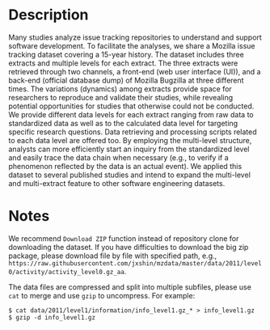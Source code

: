 # Description

Many studies analyze issue tracking repositories to understand and support software
development.
To facilitate the analyses, we share a Mozilla issue tracking dataset covering
a 15-year history.
The dataset includes three extracts and multiple levels for each extract.
The three extracts were retrieved through two channels, a front-end (web user interface (UI)),
and a back-end (official database dump) of Mozilla Bugzilla at three different times.
The variations (dynamics) among extracts provide space
for researchers to reproduce and validate their studies,
while revealing potential opportunities for studies that otherwise could not be conducted.
We provide different data levels for each extract
ranging from raw data to standardized data as well as to the calculated data level for targeting 
specific research questions.
Data retrieving and processing scripts related to each data level are offered too.
By employing the multi-level structure, analysts can more efficiently start an inquiry from the
standardized level and easily trace the data chain when necessary (e.g., to verify if a phenomenon 
reflected by the data is an actual event).
We applied this dataset to several published studies and intend
to expand the multi-level and multi-extract feature to other software engineering 
datasets.

# Notes
We recommend `Download ZIP` function instead of repository clone for downloading the dataset.
If you have difficulties to download the big zip package, please download file by file with specified path,
e.g., `https://raw.githubusercontent.com/jxshin/mzdata/master/data/2011/level0/activity/activity_level0.gz_aa`.

The data files are compressed and split into multiple subfiles, please use `cat` to merge and
use `gzip` to uncompress.
For example:
```
$ cat data/2011/level1/information/info_level1.gz_* > info_level1.gz
$ gzip -d info_level1.gz
``` 
